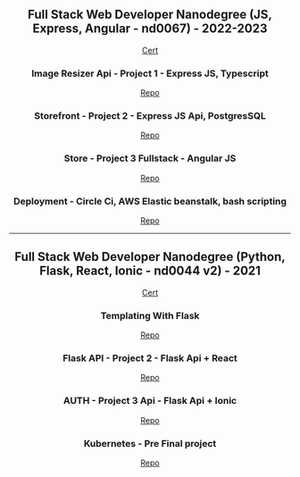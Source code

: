 <div align="center">
  
## Full Stack Web Developer Nanodegree (JS, Express, Angular - nd0067) - 2022-2023

<a href="https://graduation.udacity.com/confirm/KJTS5FDJ">Cert</a>

### Image Resizer Api - Project 1 - Express JS, Typescript
<a href="https://github.com/Sal7one/fullstacknano2023FirstProject">Repo</a>

### Storefront - Project 2 - Express JS Api, PostgresSQL
<a href="https://github.com/Sal7one/nanodegree_trivia_api">Repo</a>

### Store - Project 3 Fullstack - Angular JS
<a href="https://github.com/Sal7one/nanodegree_coffee_shop">Repo</a>

### Deployment - Circle Ci, AWS Elastic beanstalk, bash scripting 
<a href="https://github.com/Sal7one/nd0067-c4-deployment-process-project-starter/edit/master/README.md">Repo</a>

<hr>

## Full Stack Web Developer Nanodegree (Python, Flask, React, Ionic - nd0044 v2) - 2021
<a href="https://graduation.udacity.com/confirm/QGXHULXU">Cert</a>

### Templating With Flask 
<a href="https://github.com/Sal7one/Project-1-Full-Stack-Web-Developer-Nanodegree-nd0044-v2-">Repo</a>

### Flask API - Project 2 - Flask Api + React
<a href="https://github.com/Sal7one/nanodegree_trivia_api">Repo</a>

### AUTH - Project 3 Api - Flask Api + Ionic
<a href="https://github.com/Sal7one/nanodegree_coffee_shop">Repo</a>

### Kubernetes - Pre Final project
<a href="https://github.com/Sal7one/FSND-Deploy-Flask-App-to-Kubernetes-Using-EKS">Repo</a>

</div>
